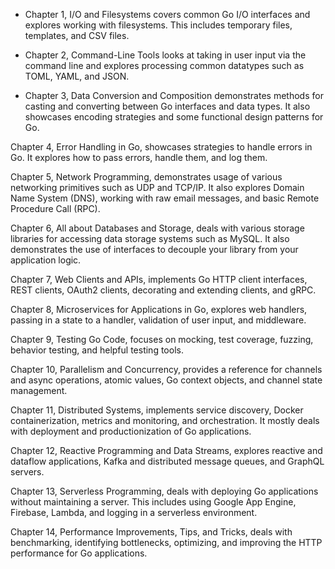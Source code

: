 - Chapter 1, I/O and Filesystems
covers common Go I/O interfaces and explores working with filesystems. This includes temporary files, templates, and CSV files.

- Chapter 2, Command-Line Tools
looks at taking in user input via the command line and explores processing common datatypes such as TOML, YAML, and JSON.

- Chapter 3, Data Conversion and Composition
demonstrates methods for casting and converting between Go interfaces and data types. It also showcases encoding strategies and some functional design patterns for Go.

Chapter 4, Error Handling in Go, showcases strategies to handle errors in Go. It explores how to pass errors, handle them, and log them.

Chapter 5, Network Programming, demonstrates usage of various networking primitives such as UDP and TCP/IP. It also explores Domain Name System (DNS), working with raw email messages, and basic Remote Procedure Call (RPC).

Chapter 6, All about Databases and Storage, deals with various storage libraries for accessing data storage systems such as MySQL. It also demonstrates the use of interfaces to decouple your library from your application logic.

Chapter 7, Web Clients and APIs, implements Go HTTP client interfaces, REST clients, OAuth2 clients, decorating and extending clients, and gRPC.

Chapter 8, Microservices for Applications in Go, explores web handlers, passing in a state to a handler, validation of user input, and middleware.

Chapter 9, Testing Go Code, focuses on mocking, test coverage, fuzzing, behavior testing, and helpful testing tools.

Chapter 10, Parallelism and Concurrency, provides a reference for channels and async operations, atomic values, Go context objects, and channel state management.

Chapter 11, Distributed Systems, implements service discovery, Docker containerization, metrics and monitoring, and orchestration. It mostly deals with deployment and productionization of Go applications.

Chapter 12, Reactive Programming and Data Streams, explores reactive and dataflow applications, Kafka and distributed message queues, and GraphQL servers.

Chapter 13, Serverless Programming, deals with deploying Go applications without maintaining a server. This includes using Google App Engine, Firebase, Lambda, and logging in a serverless environment.

Chapter 14, Performance Improvements, Tips, and Tricks, deals with benchmarking, identifying bottlenecks, optimizing, and improving the HTTP performance for Go applications.
